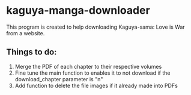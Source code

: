 # kaguya-manga-downloader

This program is created to help downloading Kaguya-sama: Love is War from a website.

## Things to do:
1. Merge the PDF of each chapter to their respective volumes
2. Fine tune the main function to enables it to not download if the download_chapter parameter is "n"
3. Add function to delete the file images if it already made into PDFs
